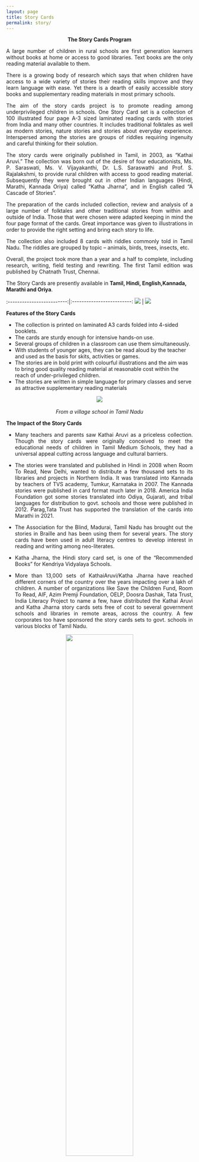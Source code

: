 ```yaml
---
layout: page
title: Story Cards
permalink: story/
---
```

<p style="text-align: center;"><strong>The Story Cards Program</strong></p>

<p style="text-align:justify; text-justify: inter-word">A large number of children in rural schools are first generation learners without books at home or access to good libraries. Text books are the only reading material available to them.</p>
<p style="text-align:justify; text-justify: inter-word">There is a growing body of research which says that when children have access to a wide variety of stories their reading skills improve and they learn language with ease. Yet there is a dearth of easily accessible story books and supplementary reading materials in most primary schools.</p>   
<p style="text-align:justify; text-justify: inter-word">The aim of the story cards project is to promote reading among underprivileged children in schools. One Story Card set is a collection of 100 illustrated four page A-3 sized laminated reading cards with  stories from India and many other countries. It includes traditional folktales as well as modern stories, nature stories and stories about everyday experience. Interspersed among the stories are groups of riddles requiring ingenuity and careful thinking for their solution.</p>
<p style="text-align:justify; text-justify: inter-word">The story cards were originally published in Tamil, in 2003, as “Kathai Aruvi.”  The collection was born out of the desire of four educationists, Ms. P. Saraswati, Ms. V. Vijayakanthi, Dr. L.S. Saraswathi and Prof. S. Rajalakshmi, to provide rural children with access to good reading material. Subsequently they were brought out in other Indian languages (Hindi, Marathi, Kannada Oriya) called “Katha Jharna”, and in English called “A Cascade of Stories”.</p>
<p style="text-align:justify; text-justify: inter-word">The preparation of the cards included collection, review and analysis of a large number of folktales and other traditional stories from within and outside of India. Those that were chosen were adapted keeping in mind the four page format of the cards. Great importance was given to illustrations in order to provide the right setting and bring each story to life.</p>
<p style="text-align:justify; text-justify: inter-word">The collection also included 8 cards with riddles commonly told in Tamil Nadu. The riddles are grouped by topic – animals, birds, trees, insects, etc.</p>
<p style="text-align:justify; text-justify: inter-word">Overall, the project took more than a year and a half to complete, including research, writing, field testing and rewriting. The first Tamil edition was published by Chatnath Trust, Chennai.</p>

The Story Cards are presently available in **Tamil, Hindi, English,Kannada, Marathi and Oriya**.



:-------------------------:|:-------------------------:
![](../assets/images/story_cards_1.jpg)  |  ![](../assets/images/story_cards_2.jpg)


**Features of the Story Cards**
 - The collection is printed on laminated A3 cards folded into 4-sided booklets.
 - The cards are sturdy enough for intensive hands-on use.
 - Several groups of children in a classroom can use them simultaneously.
 - With students of younger ages, they can be read aloud by the teacher and used as the basis for skits, activities or games.
 - The stories are in bold print with colourful illustrations and the aim was to bring good quality reading material at reasonable cost within the reach of under-privileged children.
 - The stories are written in simple language for primary classes and serve as attractive supplementary reading materials


<p align="center">
  <img src="../assets/images/story_cards_3.jpg">
  <br>
  <br>
  <em>From a village school in Tamil Nadu</em>
</p>


**The Impact of the Story Cards**

 - <p style="text-align:justify; text-justify: inter-word">Many teachers and parents saw Kathai Aruvi as a priceless collection. Though the story cards were originally conceived to meet the educational needs of children in Tamil Medium Schools, they had a universal appeal cutting across language and cultural barriers.</p>
 - <p style="text-align:justify; text-justify: inter-word">The stories were translated and published in Hindi in 2008 when Room To Read, New Delhi, wanted to distribute a few thousand sets to its libraries and projects in Northern India. It was translated into Kannada by teachers of TVS academy, Tumkur, Karnataka in 2007. The Kannada stories were published in card format much later in 2018.  America India Foundation got some stories translated into Odiya, Gujarati, and tribal languages for distribution to govt. schools and those were published in 2012.  Parag,Tata Trust has supported the translation of the cards into Marathi in 2021.</p>
 - <p style="text-align:justify; text-justify: inter-word">The Association for the Blind, Madurai, Tamil Nadu has brought out the stories in Braille and has been using them for several years. The story cards have been used in adult literacy centres to develop interest in reading and writing among neo-literates.</p>
 - <p style="text-align:justify; text-justify: inter-word">Katha Jharna, the Hindi story card set, is one of the “Recommended Books” for Kendriya Vidyalaya Schools. </p> 
 - <p style="text-align:justify; text-justify: inter-word">More than 13,000 sets of KathaiAruvi/Katha Jharna have reached different corners of the country over the years impacting over a lakh of children. A number of organizations like Save the Children Fund, Room To Read, AIF,  Azim Premji Foundation, OELP,  Doosra Dashak, Tata Trust, India Literacy Project  to name a few, have distributed the Kathai Aruvi and Katha Jharna story cards sets free of cost to several government schools and libraries in remote areas, across the country. A few corporates too have sponsored the story cards sets to govt. schools in various blocks of Tamil Nadu.</p>

 <p align="center">
  <img width="60%" src="../assets/images/story_cards_4.jpg">
  <br>
  <br>
  <em>From a Tribal village in Rajasthan</em>
</p>

 - <p style="text-align:justify; text-justify: inter-word">The collection of stories  in Hindi were shared online during the pandemic to facilitate learning of the children in the following link: [https://rajifoundation.in/storycards/index.html](https://rajifoundation.in/storycards/index.html)</p>

<p style="text-align:justify; text-justify: inter-word">Several schools, including KV s and NGOs have reported that the link was extremely useful to them during the pandemic to interact with the children.</p>
 - <p style="text-align:justify; text-justify: inter-word">The Tamil story cards were distributed to a wide range of children’s homes and orphanages in Tamil Nadu in collaboration with Dept. of Social Defence, TN.</p>
 - <p style="text-align:justify; text-justify: inter-word">In 2020-21 at the request of several educationists the stories were translated into English for the benefit of English learners. We propose to bring them out as soon as the required funds (around Rs. 12 Lakhs for 1000 sets of 100 cards each) are available.</p>


**Feedback and Media Coverage**

<p style="text-align:justify; text-justify: inter-word">There were articles written on ‘Kathai Aruvi’ story cards in leading newspapers ‘The Hindu’; ‘Economic Times’, 'Times of India'  and Tamil Dailies such as ‘Dinakaran’ and ‘Dinamani’ and a weekly magazine ‘Kalki’ in the year of its publication 2003. More recently Hindu published an article in the year 2019 about the Kannada story cards –</p>
[https://www.thehindu.com/entertainment/art/telling-stories-putting-ideas/article30286560.ece](https://www.thehindu.com/entertainment/art/telling-stories-putting-ideas/article30286560.ece)

The English cards were appreciated in a Times of India news –
[https://m.timesofindia.com/city/coimbatore/a-trump-card-for-every-child/articleshow/97836292.cms](https://m.timesofindia.com/city/coimbatore/a-trump-card-for-every-child/articleshow/97836292.cms)
<p style="text-align:justify; text-justify: inter-word">A research paper on impact of the Kathai Aruvi story cards in terms of the responses of the teachers and children in some of the districts of Tamil Nadu was published in 2007 issue of ‘Teachers Talk’, a journal published by TVS Education Society, Chennai.</p>


:-------------------------:|:-------------------------:
![](../assets/images/story_cards_5.jpg)  |  ![](../assets/images/story_cards_6.jpg)

<p style="text-align:center"><em>Children reading Kathai Aruvi(Tamil Nadu)</em></p>

<p style="text-align:justify; text-justify: inter-word">Feedback from teachers, parents and others who work with children’s education show a tremendous impact of these story cards. Children read the stories with eagerness and teachers find it a valuable tool to develop language skills, dramatization, drawing and creative skills. This was especially so during the Covid pandemic; one of the feedback we got from the North said:</p>


<p style="text-align:justify; text-justify: inter-word"><em>“....During this lock down period schools have been closed for nearly two years. In these times it had become a challenge to connect children to reading and writing. Children were being promoted but they were unable to learn as per the levels in the classes. In such a situation we discussed with parents and started small community classes. In these community classes along with other teaching and learning material we used Katha Jharna too. These stories developed children's ability to read, discuss, express their views, original writing skills  in an unprecedented way. These cards are providing continuous support in  promoting children's reading and writing. With gratitude...”</em></p>

<p style="text-align:justify; text-justify: inter-word">Bal Bhavan, Pune, has reported that they celebrated Katha Jharna day with children, organizing a wide range of creative activities around the stories.</p>
<p style="text-align:justify; text-justify: inter-word">Several creative writing and storytelling workshops were conducted with children and teachers using the story cards over the years. In 2018, in collaboration with Sanchit Smriti, Lucknow, a series of storytelling workshops were conducted for KV teachers in the Northern Zone. The KV teachers responded enthusiastically to the Hindi the story cards, Katha Jharna.</p>

:-------------------------:|:-------------------------:
![](../assets/images/story_cards_7.jpg)  |  ![](../assets/images/story_cards_8.jpg)

<p style="text-align:center"><em>Reading Katha Jharna in a library, Nainital, Uttarakhand</em></p>

<p style="text-align:justify; text-justify: inter-word">A few overseas groups have also reported that they were using the story cards for teaching language to children.</p>

<!-- <p style="text-align:justify; text-justify: inter-word">Some short videos sent by the school children on using the cards are available here.</p> -->

<br>
<p align="center">
  <img width="80%" src="../assets/images/story_cards_9.jpg">
  <br>
  <br>
  <em>Our English Story Cards</em>
</p>

<p style="text-align:justify; text-justify: inter-word">During the Corona Pandemic when the schools were closed, there was considerable demand that the story cards be put online for children to read from their homes, and Katha Jharna in Hindi were put online - Click [here](../storycards/hindi/index.html) to view them.</p>

<!-- <p style="text-align:justify; text-justify: inter-word">Click here to view some video feedbacks received on Kathai Aruvi from children in Tamil Nadu schools</p> -->

:-------------------------:|:-------------------------:
![](../assets/images/story_cards_children_1.jpg)  |  ![](../assets/images/story_cards_children_2.jpg)
![](../assets/images/story_cards_children_3.jpg)  |  ![](../assets/images/story_cards_children_4.jpg)
![](../assets/images/story_cards_children_5.jpg)  |  ![](../assets/images/story_cards_children_6.jpg)
![](../assets/images/story_cards_children_7.jpg)  | 

<p style="text-align:center"><em>Some school children using the Story Cards in their schools</em></p>


**Future Plans for the Story Cards Program.**

<p style="text-align:justify; text-justify: inter-word">While the Foundation is happy that we have been able to reach a few lakhs students from disadvantaged sections in different parts of the country and in 5-6 different languages, this is till far from what is required in a vast country like ours with over 25 major languages and hundreds of millions of  children in schools.</p>
<p style="text-align:justify; text-justify: inter-word">If the required resources and support are available, we would like to pursue this work in the following ways:</p>
1. <p style="text-align:justify; text-justify: inter-word">Bring out the Story Cards in at least some of the renaming major Indian languages like Malayalam,Telugu, Bengali, Assamese, Punjabi, Urdu, Kashmiri, Konkini, etc.</p>
2. <p style="text-align:justify; text-justify: inter-word">Scale up production and distribution of the Story Cards to much larger numbers  in languages where they are already available , as well as the newly planned languages.</p>
3. <p style="text-align:justify; text-justify: inter-word">Work with the Govt. Depts, Schools , NGO s etc to ensure that the Cards once they reach the schools are properly made use of  - through teacher training programs, visits, follow up activities, feed backs  etc.</p>
<p style="text-align:justify; text-justify: inter-word">Lack of resources and support is what is standing in the way of our taking the above steps.</p>


**Funding of the Story Card Program – request for  support**


<p style="text-align:justify; text-justify: inter-word">Rajalakshmi Srinivasan Memorial Foundation  has taken up the tasks of the production and distribution of the Story Cards, and has played a leading role in reaching the story cards sets to rural schools throughout the country by networking with a wide range of NGOs and donors. One set of 100 laminated story cards costs around Rs.1400/- and an entire class can use the material at the same time. Thus an amount of around Rs.14 lakhs is needed for bringing out 1000 sets of story cards in one language, in addition to the  administrative costs for personnel, space, postage, packing and transport etc. involved.</p>
<p style="text-align:justify; text-justify: inter-word">Most of the customers of these cards are NGOs, government or corporation schools who cannot make advance payments for their procurement. Persons associated with the Rajalakshmi Foundation and supportive of the Story Cards Program have been advancing money to meet the costs of production, and the users are charged at the cost price to recover the expenses incurred. In the case of institutional sponsorship (such as under CSR schemes) made to the Foundation for production and distribution of the Story Cards, the cards are distributed free of cost to the end users.</p>
<p style="text-align:justify; text-justify: inter-word">Given the expanding demand for the cards in multiple languages from different parts of the country, the Foundation is no more in a position to keep the program going on its own resources, and we are seeking funding support from individuals and institutions for it.  Donations to the Foundation are tax exempt under the 80 G provisions of the Income Tax Rules, as well as we are approved to receive CSR funds by the Income Tax Department.</p>


